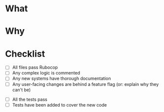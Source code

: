 <!-- Hi there, and thanks for sending a pull request to Kitsu!  The following is a guide to help you
write a great pull request description.

For "What" and "Why", just add your responses.
For "Checklist", just add an "x" to each one you believe to be done. -->

# What

<!-- Please summarize your changes.  This includes:

- What bugs did you fix?
- What features did you add?
- Did you add any dependencies? -->

# Why

<!-- Explain why you implemented this how you did.  This includes:

- What decisions did you make while building this?
- What are some alternatives you considered?
- What are some downsides of the approach you chose?
- Did you discuss those decisions with anyone else?  What were their thoughts? -->

# Checklist

<!-- ALL PULL REQUESTS -->
- [ ] All files pass Rubocop
- [ ] Any complex logic is commented
- [ ] Any new systems have thorough documentation
- [ ] Any user-facing changes are behind a feature flag (or: explain why they can't be)
<!-- FINISHED (NON-DRAFT) PULL REQUESTS -->
- [ ] All the tests pass
- [ ] Tests have been added to cover the new code
